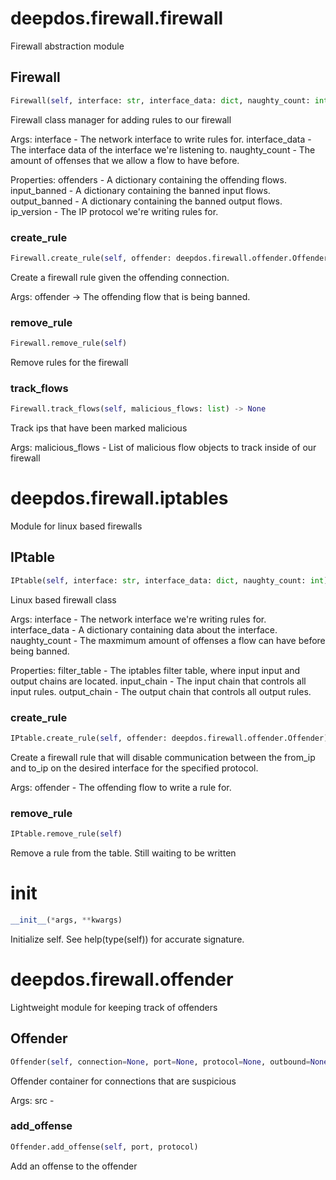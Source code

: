 # deepdos.firewall.firewall

Firewall abstraction module

## Firewall
```python
Firewall(self, interface: str, interface_data: dict, naughty_count: int)
```

Firewall class manager for adding rules to our firewall

Args:
    interface - The network interface to write rules for.
    interface_data - The interface data of the interface we're listening to.
    naughty_count - The amount of offenses that we allow a flow to have before.

Properties:
    offenders - A dictionary containing the offending flows.
    input_banned - A dictionary containing the banned input flows.
    output_banned - A dictionary containing the banned output flows.
    ip_version - The IP protocol we're writing rules for.

### create_rule
```python
Firewall.create_rule(self, offender: deepdos.firewall.offender.Offender) -> None
```

Create a firewall rule given the offending connection.

Args:
    offender -> The offending flow that is being banned.


### remove_rule
```python
Firewall.remove_rule(self)
```

Remove rules for the firewall

### track_flows
```python
Firewall.track_flows(self, malicious_flows: list) -> None
```

Track ips that have been marked malicious

Args:
    malicious_flows - List of malicious flow objects to track inside of our firewall

# deepdos.firewall.iptables

Module for linux based firewalls

## IPtable
```python
IPtable(self, interface: str, interface_data: dict, naughty_count: int)
```

Linux based firewall class

Args:
    interface - The network interface we're writing rules for.
    interface_data - A dictionary containing data about the interface.
    naughty_count - The maxmimum amount of offenses a flow can have before being banned.

Properties:
    filter_table - The iptables filter table, where input input and output chains are located.
    input_chain  - The input chain that controls all input rules.
    output_chain - The output chain that controls all output rules.

### create_rule
```python
IPtable.create_rule(self, offender: deepdos.firewall.offender.Offender) -> None
```

Create a firewall rule that will disable communication between the from_ip and
to_ip on the desired interface for the specified protocol.

Args:
    offender - The offending flow to write a rule for.

### remove_rule
```python
IPtable.remove_rule(self)
```

Remove a rule from the table. Still waiting to be written

# __init__
```python
__init__(*args, **kwargs)
```
Initialize self.  See help(type(self)) for accurate signature.
# deepdos.firewall.offender

Lightweight module for keeping track of offenders

## Offender
```python
Offender(self, connection=None, port=None, protocol=None, outbound=None, from_dict=False, doc=None)
```

Offender container for connections that are suspicious

Args:
    src -

### add_offense
```python
Offender.add_offense(self, port, protocol)
```

Add an offense to the offender

